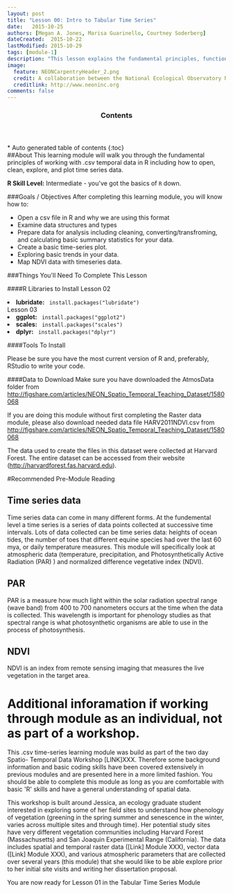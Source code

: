 ```yaml
---
layout: post
title: "Lesson 00: Intro to Tabular Time Series"
date:   2015-10-25
authors: [Megan A. Jones, Marisa Guarinello, Courtney Soderberg]
dateCreated:  2015-10-22
lastModified: 2015-10-29
tags: [module-1]
description: "This lesson explains the fundamental principles, functions, and metadata that you need to work with tabular (.csv) temporal data in R."
image:
  feature: NEONCarpentryHeader_2.png
  credit: A collaboration between the National Ecological Observatory Network (NEON) and Data Carpentry
  creditlink: http://www.neoninc.org
comments: false
---
```


<section id="table-of-contents" class="toc">
  <header>
    <h3>Contents</h3>
  </header>
<div id="drawer" markdown="1">
*  Auto generated table of contents
{:toc}
</div>
</section><!-- /#table-of-contents -->

<div id=“objectives” markdown=“1”>
##About
This learning module will walk you through the fundamental principles of working 
with .csv temporal data in R including how to open, clean, explore, and plot 
time series data. 

**R Skill Level:** Intermediate - you've got the basics of `R` down.

###Goals / Objectives
After completing this learning module, you will know how to:

* Open a csv file in R and why we are using this format
* Examine data structures and types
* Prepare data for analysis including cleaning, converting/transfroming, and
calculating basic summary statistics for your data.
* Create a basic time-series plot. 
* Exploring basic trends in your data.
* Map NDVI data with timeseries data.

###Things You'll Need To Complete This Lesson

####R Libraries to Install
Lesson 02
<li><strong>lubridate:</strong> <code> install.packages("lubridate")</code></li>
Lesson 03
<li><strong>ggplot:</strong> <code> install.packages("ggplot2")</code></li>
<li><strong>scales:</strong> <code> install.packages("scales")</code></li>
<li><strong>dplyr:</strong> <code> install.packages("dplyr")</code></li>


####Tools To Install

Please be sure you have the most current version of R and, preferably,
RStudio to write your code.

####Data to Download
Make sure you have downloaded the AtmosData folder from
http://figshare.com/articles/NEON_Spatio_Temporal_Teaching_Dataset/1580068

If you are doing this module without first completing the Raster data module, 
please also download  needed data file HARV2011NDVI.csv from 
http://figshare.com/articles/NEON_Spatio_Temporal_Teaching_Dataset/1580068

The data used to create the files in this dataset were collected at Harvard 
Forest.  The entire dataset can be accessed from their website 
(http://harvardforest.fas.harvard.edu).

</div>

#Recommended Pre-Module Reading

## Time series data
Time series data can come in many different forms.  At the fundemental level a 
time series is a series of data points collected at successive time intervals. 
Lots of data collected can be time series data: heights of ocean tides, the 
number of toes that different equine species had over the last 60 mya, or daily 
temperature measures.  This module will specifically look at atmospheric data 
(temperature, precipitation, and Photosynthetically Active Radiation (PAR) ) and
normalized difference vegetative index (NDVI). 
 
## PAR
PAR is a measure how much light within the solar radiation spectral range 
(wave band) from 400 to 700 nanometers occurs at the time when the data is 
collected.  This wavelength is important for phenology studies as that spectral
range is what photosynthetic organisms are able to use in the process of 
photosynthesis.

## NDVI
NDVI is an index from remote sensing imaging that measures the live vegetation 
in the target area. 


# Additional inforamation if working through module as an individual, not as part of a workshop. 
This .csv time-series learning module was build as part of the two day Spatio-
Temporal Data Workshop [LINK]XXX. Therefore some background information and 
basic coding skills have been covered extensively in previous modules and are
presented here in a more limited fashion. You should be able to complete this 
module as long as you are comfortable with basic 'R' skills and have a general
understanding of spatial data.   

This workshop is built around Jessica, an ecology graduate student interested in
exploring some of her field sites to understand how phenology of vegetation 
(greening in the spring summer and senescence in the winter, varies across 
multiple sites and through time). Her potential study sites have very different 
vegetation communities including Harvard Forest (Massachusetts) and San Joaquin 
Experimental Range (California). The data includes spatial and temporal raster 
data ([Link] Module XXX), vector data ([Link] Module XXX), and various 
atmospheric parameters that are collected over several years (this module) that 
she would like to be able explore prior to her initial site visits and writing 
her dissertation proposal. 

 

You are now ready for Lesson 01 in the Tabular Time Series Module

